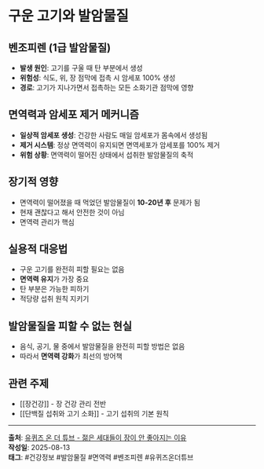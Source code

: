 # 구운 고기와 발암물질

## 벤조피렌 (1급 발암물질)
- **발생 원인**: 고기를 구울 때 탄 부분에서 생성
- **위험성**: 식도, 위, 장 점막에 접촉 시 암세포 100% 생성
- **경로**: 고기가 지나가면서 접촉하는 모든 소화기관 점막에 영향

## 면역력과 암세포 제거 메커니즘
- **일상적 암세포 생성**: 건강한 사람도 매일 암세포가 몸속에서 생성됨
- **제거 시스템**: 정상 면역력이 유지되면 면역세포가 암세포를 100% 제거
- **위험 상황**: 면역력이 떨어진 상태에서 섭취한 발암물질의 축적

## 장기적 영향
- 면역력이 떨어졌을 때 먹었던 발암물질이 **10-20년 후** 문제가 됨
- 현재 괜찮다고 해서 안전한 것이 아님
- 면역력 관리가 핵심

## 실용적 대응법
- 구운 고기를 완전히 피할 필요는 없음
- **면역력 유지**가 가장 중요
- 탄 부분은 가능한 피하기
- 적당량 섭취 원칙 지키기

## 발암물질을 피할 수 없는 현실
- 음식, 공기, 물 중에서 발암물질을 완전히 피할 방법은 없음
- 따라서 **면역력 강화**가 최선의 방어책

## 관련 주제
- [[장건강]] - 장 건강 관리 전반
- [[단백질 섭취와 고기 소화]] - 고기 섭취의 기본 원칙

---
**출처**: [유퀴즈 온 더 튜브 - 젊은 세대들이 장이 안 좋아지는 이유](https://www.youtube.com/watch?v=8zBE7CKOmp0&list=WL&index=7&ab_channel=%EC%9C%A0%ED%80%B4%EC%A6%88%EC%98%A8%EB%8D%94%ED%8A%9C%EB%B8%8C)  
**작성일**: 2025-08-13  
**태그**: #건강정보 #발암물질 #면역력 #벤조피렌 #유퀴즈온더튜브